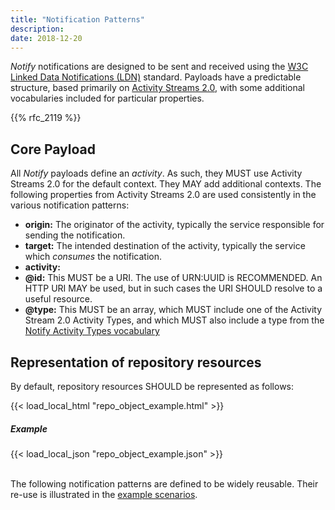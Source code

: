 ```yaml
---
title: "Notification Patterns"
description:
date: 2018-12-20
---
```


*Notify* notifications are designed to be sent and received using the [W3C Linked Data Notifications (LDN)](https://www.w3.org/TR/2017/REC-ldn-20170502/) standard. Payloads have a predictable structure, based primarily
on [Activity Streams 2.0](https://www.w3.org/TR/activitystreams-core/), with some additional vocabularies included for particular properties.

{{% rfc_2119 %}}

## Core Payload

All *Notify* payloads define an *activity*. As such, they MUST use Activity Streams 2.0 for the default context. They MAY add additional contexts. The following properties from Activity Streams 2.0 are used consistently in the various
notification patterns:

* **origin:** The originator of the activity, typically the service responsible for sending the notification.
* **target:** The intended destination of the activity, typically the service which *consumes* the notification.
* **activity:**
* **@id:** This MUST be a URI. The use of URN:UUID is RECOMMENDED. An HTTP URI MAY be used, but in such cases the URI SHOULD resolve to a useful resource.
* **@type:** This MUST be an array, which MUST include one of the Activity Stream 2.0 Activity Types, and which MUST also include a type from the [Notify Activity Types vocabulary](/vocabularies/activity_types/)

## Representation of repository resources

By default, repository resources SHOULD be represented as follows:

<div class="row">
    <div class="col">
        {{< load_local_html "repo_object_example.html" >}}
    </div>
    <div class="col">
        <h5>Example</h5>
        {{< load_local_json "repo_object_example.json" >}}
    </div>
</div>
<br/>


The following notification patterns are defined to be widely reusable. Their re-use is illustrated in the [example scenarios](/scenarios/).